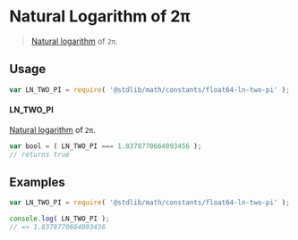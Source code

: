 # Natural Logarithm of 2π

> [Natural logarithm][@stdlib/math/base/special/ln] of `2π`.

<section class="usage">

## Usage

```javascript
var LN_TWO_PI = require( '@stdlib/math/constants/float64-ln-two-pi' );
```

#### LN_TWO_PI

[Natural logarithm][@stdlib/math/base/special/ln] of `2π`.

```javascript
var bool = ( LN_TWO_PI === 1.8378770664093456 );
// returns true
```

</section>

<!-- /.usage -->

<section class="examples">

## Examples

<!-- TODO: better example -->

```javascript
var LN_TWO_PI = require( '@stdlib/math/constants/float64-ln-two-pi' );

console.log( LN_TWO_PI );
// => 1.8378770664093456
```

</section>

<!-- /.examples -->

<section class="links">

[@stdlib/math/base/special/ln]: https://github.com/stdlib-js/stdlib/tree/develop/lib/node_modules/%40stdlib/math/base/special/ln

</section>

<!-- /.links -->
